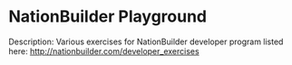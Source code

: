 NationBuilder Playground
===========================

Description: Various exercises for NationBuilder developer program listed here: http://nationbuilder.com/developer_exercises



